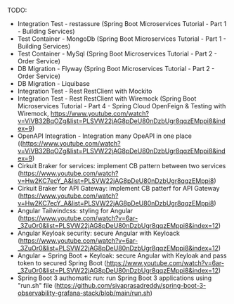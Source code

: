 TODO:
- Integration Test - restassure (Spring Boot Microservices Tutorial - Part 1 - Building Services)
- Test Container - MongoDb (Spring Boot Microservices Tutorial - Part 1 - Building Services)
- Test Container - MySql (Spring Boot Microservices Tutorial - Part 2 - Order Service)
- DB Migration - Flyway (Spring Boot Microservices Tutorial - Part 2 - Order Service)
- DB Migration - Liquibase
- Integration Test - Rest RestClient with Mockito
- Integration Test - Rest RestClient with Wiremock (Spring Boot Microservices Tutorial - Part 4 - Spring Cloud OpenFeign & Testing with Wiremock, https://www.youtube.com/watch?v=ViVB32BqOZg&list=PLSVW22jAG8pDeU80nDzbUgr8qqzEMppi8&index=9)
- OpenAPI Integration - Integration many OpeAPI in one place ((https://www.youtube.com/watch?v=ViVB32BqOZg&list=PLSVW22jAG8pDeU80nDzbUgr8qqzEMppi8&index=9)
- Cirkuit Braker for services: implement CB pattern between two services (https://www.youtube.com/watch?v=Hw2KC7ecY_A&list=PLSVW22jAG8pDeU80nDzbUgr8qqzEMppi8)
- Cirkuit Braker for API Gateway: implement CB patterf for API Gateway (https://www.youtube.com/watch?v=Hw2KC7ecY_A&list=PLSVW22jAG8pDeU80nDzbUgr8qqzEMppi8)
- Angular Tailwindcss: styling for Angular (https://www.youtube.com/watch?v=6ar-_3ZuOr0&list=PLSVW22jAG8pDeU80nDzbUgr8qqzEMppi8&index=12)
- Angular Keyloak security: secure Angular with Keyloack (https://www.youtube.com/watch?v=6ar-_3ZuOr0&list=PLSVW22jAG8pDeU80nDzbUgr8qqzEMppi8&index=12)
- Angular + Spring Boot + Keyloak: secure Angular with Keyloak and pass token to secured Spring Boot (https://www.youtube.com/watch?v=6ar-_3ZuOr0&list=PLSVW22jAG8pDeU80nDzbUgr8qqzEMppi8&index=12)
- Spring Boot 3 authomatic run: run Spring Boot 3 applications using "run.sh" file (https://github.com/sivaprasadreddy/spring-boot-3-observability-grafana-stack/blob/main/run.sh)
